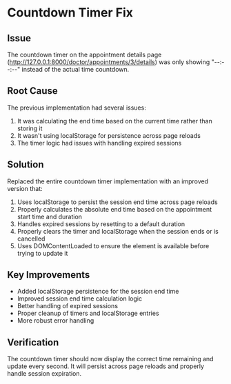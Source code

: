 # Countdown Timer Fix

## Issue
The countdown timer on the appointment details page (http://127.0.0.1:8000/doctor/appointments/3/details) was only showing "--:--:--" instead of the actual time countdown.

## Root Cause
The previous implementation had several issues:
1. It was calculating the end time based on the current time rather than storing it
2. It wasn't using localStorage for persistence across page reloads
3. The timer logic had issues with handling expired sessions

## Solution
Replaced the entire countdown timer implementation with an improved version that:

1. Uses localStorage to persist the session end time across page reloads
2. Properly calculates the absolute end time based on the appointment start time and duration
3. Handles expired sessions by resetting to a default duration
4. Properly clears the timer and localStorage when the session ends or is cancelled
5. Uses DOMContentLoaded to ensure the element is available before trying to update it

## Key Improvements
- Added localStorage persistence for the session end time
- Improved session end time calculation logic
- Better handling of expired sessions
- Proper cleanup of timers and localStorage entries
- More robust error handling

## Verification
The countdown timer should now display the correct time remaining and update every second. It will persist across page reloads and properly handle session expiration.
